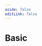 ```yaml
---
aside: false
editLink: false
---
```


# Basic

<script setup>
import Chart from '../../components/SampleChart.vue'
import data from '../../data/sample/basic/index.json'
</script>
<Chart :js="data['index.js']" :html="data['index.html']" title="Basic"/>

<!--@include: @/data/sample/basic/index.md-->